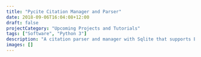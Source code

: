 ```yaml
---
title: "Pycite Citation Manager and Parser"
date: 2018-09-06T16:04:08+12:00
draft: false
projectCategory: "Upcoming Projects and Tutorials"
tags: ["Software", "Python 3"]
description: "A citation parser and manager with Sqlite that supports EndNote, RIS and BibTex."
images: []
---
```

